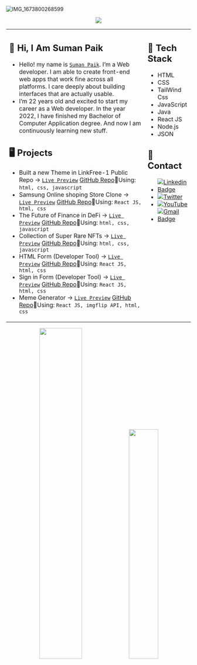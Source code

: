 ![IMG_1673800268599](https://user-images.githubusercontent.com/93247057/212553512-f430e74f-70dd-421b-bd3f-b2330e946173.png)
<p align="center">
  <img src="https://readme-typing-svg.demolab.com/?lines=Hi👋🏻,+I+am+Suman+Paik.;A+frontend+web+developer+from+India.;&font=Fira%20Code&center=true&width=700&height=50&size=24&duration=2000&pause=500">
</p>

<table align="center"><tr><td valign="top" width="75%">

## 👋 Hi, I Am Suman Paik

- Hello! my name is [`Suman Paik`](https://linktr.ee/sumanpaik). I’m a Web developer. I am able to create front-end web apps that work fine across all platforms. I care deeply about building interfaces that are actually usable.
- I’m 22 years old and excited to start my career as a Web developer. In the year 2022, I have finished my Bachelor of Computer Application degree. And now I am continuously learning new stuff.
  
## 🖥️ Projects

- Built a new Theme in LinkFree-1 Public Repo &rarr; <a href="https://user-all-links.netlify.app/" target="_blank">`Live Preview`<a /> [GitHub Repo](https://github.com/sumanpaikdev/LinkFree-1/tree/master/Templates/Standard%20Classic%20Theme)🔸Using: `html, css, javascript`
- Samsung Online shoping Store Clone &rarr; <a href="https://samsung-online-store-clone-react.netlify.app/" target="_blank">`Live Preview`<a /> [GitHub Repo](https://github.com/sumanpaikdev/Samsung-Online-Store-Clone)🔸Using: `React JS, html, css`  
- The Future of Finance in DeFi &rarr; <a href="https://defi-project-website.netlify.app/" target="_blank">`Live Preview`<a /> [GitHub Repo](https://github.com/sumanpaikdev/css-all-web-Components/tree/master/NFTWebsite)🔸Using: `html, css, javascript`
- Collection of Super Rare NFTs &rarr; <a href="https://nfts-marketplace-collection.netlify.app/" target="_blank">`Live Preview`<a /> [GitHub Repo](https://github.com/sumanpaikdev/css-all-web-Components/tree/master/deFi%20Website)🔸Using: `html, css, javascript`
- HTML Form (Developer Tool) &rarr; <a href="https://form-using-react-js.netlify.app/" target="_blank">`Live Preview`<a /> [GitHub Repo](https://github.com/sumanpaikdev/React-Library-Code/tree/master/REACT_RECAP/submit-form-in-react)🔸Using: `React JS, html, css`
- Sign in Form (Developer Tool) &rarr; <a href="https://sign-in-form-react.netlify.app/" target="_blank">`Live Preview`<a /> [GitHub Repo](https://github.com/sumanpaikdev/React-Library-Code/tree/master/REACT_RECAP/sign-up-form)🔸Using: `React JS, html, css`
- Meme Generator &rarr; <a href="https://meme-generator-reactjs-responsive.netlify.app/" target="_blank">`Live Preview`<a /> [GitHub Repo](https://github.com/sumanpaikdev/React-Library-Code/tree/master/REACT_RECAP/responsive-meme-generator)🔸Using: `React JS, imgflip API, html, css`
  
  
  
  
</td><td valign="top" width="25%">

## 🦖 Tech Stack

- HTML
- CSS
- TailWind Css 
- JavaScript
- Java  
- React JS
- Node.js
- JSON
  
## 📌 Contact

- [![Linkedin Badge](https://img.shields.io/badge/-sumanpaik-blue?style=flat-square&logo=Linkedin&logoColor=white&link=https://www.linkedin.com/in/suman-paik-21a2b5213/)](https://www.linkedin.com/in/suman-paik-21a2b5213/)
- [![Twitter](https://img.shields.io/badge/-sumanpaikdev-blue?style=flat-square&logo=Twitter&logoColor=white&link=https://twitter.com/sumanpaikdev)](https://twitter.com/sumanpaikdev)
- [![YouTube](https://img.shields.io/badge/-sumanpaikdev-red?style=flat-square&logo=Youtube&logoColor=white&link=https://www.youtube.com/channel/UCR_xSSXs7j5luzlMWfgdvUw)](https://www.youtube.com/channel/UCR_xSSXs7j5luzlMWfgdvUw)
- [![Gmail Badge](https://img.shields.io/badge/-sumanpaik.dev@gmail.com-c14438?style=flat-square&logo=Gmail&logoColor=white&link=mailto:sumanpaik.dev@gmail.com)](mailto:sumanpaik.dev@gmail.com)

</tr></tr></table> 



<!-- ## 📌🦖𝚂𝚘𝚌𝚒𝚊𝚕 ˙ᵕ˙ -->
<!-- [`Twitter`](https://twitter.com/sumanpaikdev)
[`LinkedIn`](https://www.linkedin.com/in/suman-paik-21a2b5213/)
[`YouTube`](https://www.youtube.com/channel/UCR_xSSXs7j5luzlMWfgdvUw)
[`PortFolio`](https://sumanpaikdev.github.io/sumanpaik.dev/) -->

<!-- [![Linkedin Badge](https://img.shields.io/badge/-sumanpaik-blue?style=flat-square&logo=Linkedin&logoColor=white&link=https://www.linkedin.com/in/suman-paik-21a2b5213/)](https://www.linkedin.com/in/suman-paik-21a2b5213/)
[![Twitter](https://img.shields.io/badge/-sumanpaikdev-blue?style=flat-square&logo=Twitter&logoColor=white&link=https://twitter.com/sumanpaikdev)](https://twitter.com/sumanpaikdev)
[![YouTube](https://img.shields.io/badge/-sumanpaikdev-red?style=flat-square&logo=Youtube&logoColor=white&link=https://www.youtube.com/channel/UCR_xSSXs7j5luzlMWfgdvUw)](https://www.youtube.com/channel/UCR_xSSXs7j5luzlMWfgdvUw)
[![Gmail Badge](https://img.shields.io/badge/-sumanpaik.dev@gmail.com-c14438?style=flat-square&logo=Gmail&logoColor=white&link=mailto:sumanpaik.dev@gmail.com)](mailto:sumanpaik.dev@gmail.com) -->




<!-- - 1️⃣ **Frontend Projects** ➞
  - The Future of Finance in DeFi 🔸 <a href="https://defi-project-website.netlify.app/" target="_blank">`Live Preview`<a /> [`GitHub Repo`](https://github.com/sumanpaikdev/css-all-web-Components/tree/master/NFTWebsite)
  - Collection of Super Rare NFTs 🔸 <a href="https://nfts-marketplace-collection.netlify.app/" target="_blank">`Live Preview`<a /> [`GitHub Repo`](https://github.com/sumanpaikdev/css-all-web-Components/tree/master/deFi%20Website)
  
- 2️⃣ **React JS Projects** `GitHub Repo` ➞ [Click Here](https://github.com/sumanpaikdev/React-Library-Code)
  - Airbnb Clone Simple Version 🔸 <a href="https://airbnb-website-js.netlify.app/" target="_blank">`Live Preview`<a /> [`GitHub Repo`](https://github.com/sumanpaikdev/React-Library-Code/tree/master/airbnb-clone)
  - Travel Journal 🔸 <a href="https://travel-journal-react-js.netlify.app/" target="_blank">`Live Preview`<a /> [`GitHub Repo`](https://github.com/sumanpaikdev/React-Library-Code/tree/master/travel-journal)
  - Meme Generator🔸 [`GitHub Repo`](https://github.com/sumanpaikdev/React-Library-Code/tree/master/meme-generator-app)
  - Business Card🔸 [`GitHub Repo`](https://github.com/sumanpaikdev/React-Library-Code/tree/master/project-business-card)
  - Number Counter🔸 [`GitHub Repo`](https://github.com/sumanpaikdev/React-Library-Code/tree/master/number-counter)
  
- 3️⃣ **JavaScript Projects** `GitHub Repo` ➞ [Click Here](https://github.com/sumanpaikdev/JavaScript-code-structure)
  - Black-Jack Game 🔸 <a href="https://blackjack-game-fn-ver.netlify.app/" target="_blank">`Live Preview`<a /> [`GitHub Repo`](https://github.com/sumanpaikdev/JavaScript-code-structure/tree/master/BlackJack%20Game%20v-1.0)
  - Random Password Generator 🔸 <a href="https://my-random-pass-generator.netlify.app/" target="_blank">`Live Preview`<a /> [`GitHub Repo`](https://github.com/sumanpaikdev/JavaScript-code-structure/tree/master/Password%20Generator)
  - Basket-Ball Score Board 🔸 <a href="https://basketball-scoreboard-count-app.netlify.app/" target="_blank">`Live Preview`<a /> [`GitHub Repo`](https://github.com/sumanpaikdev/JavaScript-code-structure/tree/master/Basketball%20Scoreboard)
  - Emoji Fighter Simple Game 🔸 <a href="https://emoji-fighter-vs-game.netlify.app/" target="_blank">`Live Preview`<a /> [`GitHub Repo`](https://github.com/sumanpaikdev/JavaScript-code-structure/tree/master/Emoji%20fighter)
  - Passanger Count app 🔸 <a href="https://number-count-js.netlify.app/" target=_blank>`Live Preview`<a /> [`GitHub Repo`](https://github.com/sumanpaikdev/JavaScript-code-structure/tree/master/passanger-counter-app) -->
 

<p align="center">
<!--   <img width="48%" src="https://github-readme-stats.vercel.app/api?username=sumanpaikdev&show_icons=true&theme=tokyonight" /> -->
  <img width="48%" src="https://github-readme-streak-stats.herokuapp.com/?user=sumanpaikdev&theme=tokyonight" />
  <img width="40%" src="https://github-readme-stats.vercel.app/api/top-langs/?username=sumanpaikdev&layout=compact&theme=tokyonight" />
</p>


